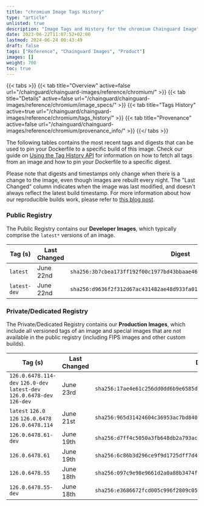 ```yaml
---
title: "chromium Image Tags History"
type: "article"
unlisted: true
description: "Image Tags and History for the chromium Chainguard Image"
date: 2023-06-22T11:07:52+02:00
lastmod: 2024-06-24 00:43:49
draft: false
tags: ["Reference", "Chainguard Images", "Product"]
images: []
weight: 700
toc: true
---
```


{{< tabs >}}
{{< tab title="Overview" active=false url="/chainguard/chainguard-images/reference/chromium/" >}}
{{< tab title="Details" active=false url="/chainguard/chainguard-images/reference/chromium/image_specs/" >}}
{{< tab title="Tags History" active=true url="/chainguard/chainguard-images/reference/chromium/tags_history/" >}}
{{< tab title="Provenance" active=false url="/chainguard/chainguard-images/reference/chromium/provenance_info/" >}}
{{</ tabs >}}

The following tables contains the most recent tags and digests that can be used to pin your Dockerfile to a specific build of this image. Check our guide on [Using the Tag History API](/chainguard/chainguard-images/using-the-tag-history-api/) for information on how to fetch all tags from an image and how to pin your Dockerfile to a specific digest.

Please note that digests and timestamps only change when there is a change to the image, even though images are rebuilt every night. The "Last Changed" column indicates when the image was last modified, and doesn't always reflect the latest build timestamp. For more information about how our reproducible builds work, please refer to [this blog post](https://www.chainguard.dev/unchained/reproducing-chainguards-reproducible-image-builds).

### Public Registry
The Public Registry contains our **Developer Images**, which typically comprise the `latest*` versions of an image.

| Tag (s)       | Last Changed | Digest                                                                    |
|---------------|--------------|---------------------------------------------------------------------------|
|  `latest`     | June 22nd    | `sha256:3b7cbea173ff192f00c1977bd43bbaae468d9e2d72816efcbcbe9417a9f70001` |
|  `latest-dev` | June 22nd    | `sha256:d9636f2f312d67ac431482ae48d933fa01077e6c1e834e86797c88c9d6080ece` |


### Private/Dedicated Registry
The Private/Dedicated Registry contains our **Production Images**, which include all versioned tags of an image and special images that are not available in the public registry (including FIPS images and other custom builds).

| Tag (s)                                                                   | Last Changed | Digest                                                                    |
|---------------------------------------------------------------------------|--------------|---------------------------------------------------------------------------|
|  `126.0.6478.114-dev` `126.0-dev` `latest-dev` `126.0.6478-dev` `126-dev` | June 23rd    | `sha256:17ae4e61c256dd0dd6b9e6585de426ae37b81912f01dc490251029cea7e7f46f` |
|  `latest` `126.0` `126` `126.0.6478` `126.0.6478.114`                     | June 21st    | `sha256:965d31424604c36953ac7bd8401b27581ce4d2ecf3f200a9070ded199bbe2f42` |
|  `126.0.6478.61-dev`                                                      | June 19th    | `sha256:d7ff4c5050a3fb648db2a793ac252ed12509e416a26a2b2f32b4ad81304dbab2` |
|  `126.0.6478.61`                                                          | June 19th    | `sha256:6c86b3d296ce9f9d1725dff7d4af748f16622f30cf23f1c539f71cec44863399` |
|  `126.0.6478.55`                                                          | June 18th    | `sha256:097c9e98e9661d2a0a88b3474fbe11a426899981c6e2647259cbc8d497112ed9` |
|  `126.0.6478.55-dev`                                                      | June 18th    | `sha256:e3686672fcd005c996f2809c05288f3c3183a731323a59660a43148bb379842d` |

